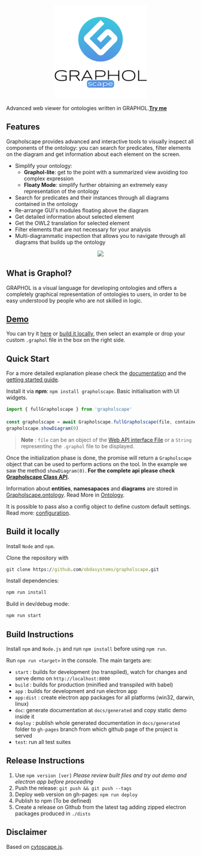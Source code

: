 <p style="margin:auto; max-width:250px" align="center">
  <img width="250px" src="https://github.com/obdasystems/grapholscape/raw/develop/app/assets/logo.png">
</p>

Advanced web viewer for ontologies written in GRAPHOL.[**Try me**](https://obdasystems.github.io/grapholscape/demo/)

## Features
Grapholscape provides advanced and interactive tools to visually inspect all components of the ontology: you can search for predicates, filter elements on the diagram and get information about each element on the screen.

* Simplify your ontology:
  * **Graphol-lite**: get to the point with a summarized view avoiding too complex expression
  * **Floaty Mode**: simplify further obtaining an extremely easy representation of the ontology
* Search for predicates and their instances through all diagrams contained in the ontology
* Re-arrange GUI's modules floating above the diagram
* Get detailed information about selected element
* Get the OWL2 translation for selected element
* Filter elements that are not necessary for your analysis
* Multi-diagrammatic inspection that allows you to navigate through all diagrams that builds up the ontology

<p align="center">
  <img src="https://github.com/obdasystems/grapholscape/blob/master/docs/static/assets/img/demo.gif" />
</p>

## What is Graphol?
GRAPHOL is a visual language for developing ontologies and offers a completely graphical representation of ontologies to users, in order to be easy understood by people who are not skilled in logic.

## [Demo](https://obdasystems.github.io/grapholscape/demo/)
You can try it [here](https://obdasystems.github.io/grapholscape/demo/) or [build it locally](#build-it-locally), then select an example or drop your custom `.graphol` file in the box on the right side.

## Quick Start
For a more detailed explanation please check the [documentation](https://obdasystems.github.io/grapholscape/) and the [getting started guide](https://obdasystems.github.io/grapholscape/pages/getting-started.html).

Install it via **npm**: `npm install grapholscape`.
Basic initialisation with UI widgets.
```js
import { fullGrapholscape } from 'grapholscape'

const grapholscape = await Grapholscape.fullGrapholscape(file, container)
grapholscape.showDiagram(0)
```
> **Note** : `file` can be an object of the [Web API interface File](https://developer.mozilla.org/en-US/docs/Web/API/File) or a `String` representing the `.graphol` file to be displayed.

Once the initialization phase is done, the promise will return a `Grapholscape` object that can be used to perform actions on the tool.
In the example we saw the method `showDiagram(0)`. **For the complete api please check [Grapholscape Class API](../classes/core.Grapholscape.html).**

Information about **entities**, **namesapaces** and **diagrams** are stored in [Grapholscape.ontology](https://obdasystems.github.io/grapholscape/classes/core.Grapholscape.html). Read More in [Ontology](https://obdasystems.github.io/grapholscape/classes/model.Ontology.html).

It is possible to pass also a config object to define custom default settings. Read more: [configuration](https://obdasystems.github.io/grapholscape/pages/configuration.html).

## Build it locally
Install `Node` and `npm`.

Clone the repository with
```cmd
git clone https://github.com/obdasystems/grapholscape.git
```

Install dependencies:
```cmd
npm run install
```

Build in dev/debug mode:
```cmd
npm run start
```

## Build Instructions
Install `npm` and `Node.js` and run `npm install` before using `npm run`.

Run `npm run <target>` in the console. The main targets are:

- `start` : builds for development (no transpiled), watch for changes and serve demo on `http://localhost:8000`
- `build` : builds for production (minified and transpiled with babel)
- `app` : builds for development and run electron app
- `app:dist` : create electron app packages for all platforms (win32, darwin, linux)
- `doc`: generate documentation at `docs/generated` and copy static demo inside it
- `deploy` : publish whole generated documentation in `docs/generated` folder to `gh-pages` branch from which github page of the project is served
- `test`: run all test suites

## Release Instructions
1. Use `npm version [ver]`
    *Please review built files and try out demo and electron app before proceeding*
2. Push the release: `git push && git push --tags`
3. Deploy web version on gh-pages: `npm run deploy`
4. Publish to npm (To be defined)
5. Create a release on Github from the latest tag adding zipped electron packages produced in `./dists`

## Disclaimer
Based on [cytoscape.js](http://js.cytoscape.org).
